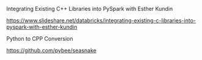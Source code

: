 Integrating Existing C++ Libraries into PySpark with Esther Kundin

https://www.slideshare.net/databricks/integrating-existing-c-libraries-into-pyspark-with-esther-kundin

Python to CPP Conversion

https://github.com/pybee/seasnake

